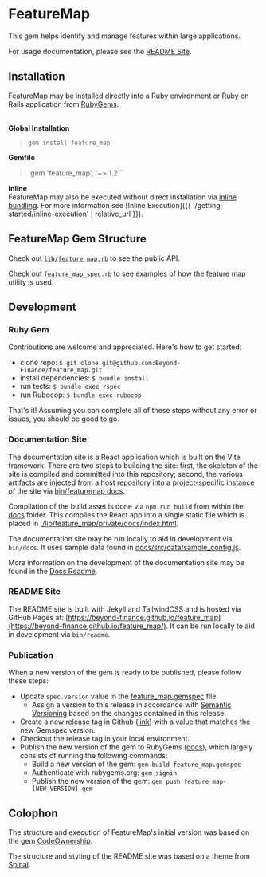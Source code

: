 # FeatureMap

This gem helps identify and manage features within large applications.

For usage documentation, please see the [README Site](https://beyond-finance.github.io/feature_map).

## Installation

FeatureMap may be installed directly into a Ruby environment or Ruby on Rails application from [RubyGems](https://rubygems.org/gems/feature_map).

\
**Global Installation**
> `gem install feature_map`

**Gemfile**
> `gem 'feature_map', '~> 1.2'``

**Inline**\
FeatureMap may also be executed without direct installation via [inline bundling](https://bundler.io/guides/bundler_in_a_single_file_ruby_script.html).  For more information see [Inline Execution]({{ '/getting-started/inline-execution' | relative_url }}).

## FeatureMap Gem Structure

Check out [`lib/feature_map.rb`](https://github.com/Beyond-Finance/feature_map/blob/main/lib/feature_map.rb) to see the public API.

Check out [`feature_map_spec.rb`](https://github.com/Beyond-Finance/feature_map/blob/main/spec/lib/feature_map_spec.rb) to see examples of how the feature map utility is used.

## Development

### Ruby Gem
Contributions are welcome and appreciated. Here's how to get started:

- clone repo: `$ git clone git@github.com:Beyond-Finance/feature_map.git`
- install dependencies: `$ bundle install`
- run tests: `$ bundle exec rspec`
- run Rubocop: `$ bundle exec rubocop`

That's it! Assuming you can complete all of these steps without any error or issues, you should be good to go.

### Documentation Site

The documentation site is a React application which is built on the Vite framework.  There are two steps to building the site:  first, the skeleton of the site is compiled and committed into this repository; second, the various artifacts are injected from a host repository into a project-specific instance of the site via [bin/featuremap docs](https://beyond-finance.github.io/feature_map/public-interface/docs).

Compilation of the build asset is done via `npm run build` from within the [docs](./docs) folder.  This compiles the React app into a single static file which is placed in [./lib/feature_map/private/docs/index.html](./lib/feature_map/private/docs/index.html]).

The documentation site may be run locally to aid in development via `bin/docs`.  It uses sample data found in [docs/src/data/sample_config.js](./docs/src/data/sample_config.js).

More information on the development of the documentation site may be found in the [Docs Readme](./docs/README.md).

### README Site

The README site is built with Jekyll and TailwindCSS and is hosted via GitHub Pages at: [https://beyond-finance.github.io/feature_map](https://beyond-finance.github.io/feature_map/).  It can be run locally to aid in development via `bin/readme`.

### Publication

When a new version of the gem is ready to be published, please follow these steps:

* Update `spec.version` value in the [feature_map.gemspec](feature_map.gemspec) file.
    * Assign a version to this release in accordance with [Semantic Versioning](https://semver.org/) based on the changes contained in this release.
* Create a new release tag in Github ([link](https://github.com/Beyond-Finance/feature_map/releases)) with a value that matches the new Gemspec version.
* Checkout the release tag in your local environment.
* Publish the new version of the gem to RubyGems ([docs](https://guides.rubygems.org/publishing/#publishing-to-rubygemsorg)), which largely consists of running the following commands:
   * Build a new version of the gem: `gem build feature_map.gemspec`
   * Authenticate with rubygems.org: `gem signin`
   * Publish the new version of the gem: `gem push feature_map-[NEW_VERSION].gem`

## Colophon

The structure and execution of FeatureMap's initial version was based on the gem [CodeOwnership](https://github.com/rubyatscale/code_ownership).

The structure and styling of the README site was based on a theme from [Spinal](https://spinalcms.com/resources/documentation-theme-built-with-tailwind-css/).
